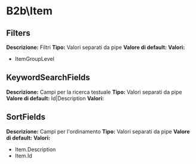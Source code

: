 # B2b\Item
Filters 
----
**Descrizione:** Filtri
**Tipo:** Valori separati da pipe
**Valore di default:** 
**Valori:**
* ItemGroupLevel

KeywordSearchFields 
----
**Descrizione:** Campi per la ricerca testuale
**Tipo:** Valori separati da pipe
**Valore di default:** Id&#124;Description
**Valori:**

SortFields 
----
**Descrizione:** Campi per l'ordinamento
**Tipo:** Valori separati da pipe
**Valore di default:** 
**Valori:**
* Item.Description
* Item.Id

